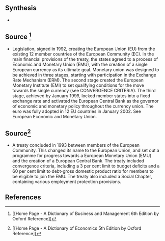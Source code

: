 ## Synthesis
- 
## Source [^1]
- Legislation, signed in 1992, creating the European Union (EU) from the existing 12 member countries of the European Community (EC). In the main financial provisions of the treaty, the states agreed to a process of Economic and Monetary Union (EMU), with the creation of a single European currency as its ultimate goal. Monetary union was designed to be achieved in three stages, starting with participation in the Exchange Rate Mechanism (ERM). The second stage created the European Monetary Institute (EMI) to set qualifying conditions for the move towards the single currency (see CONVERGENCE CRITERIA). The third stage, achieved by January 1999, locked member states into a fixed exchange rate and activated the European Central Bank as the governor of economic and monetary policy throughout the currency union. The euro was fully adopted in 12 EU countries in January 2002. See European Economic and Monetary Union.
## Source[^2]
- A treaty concluded in 1993 between members of the European Community. This changed its name to the European Union, and set out a programme for progress towards a European Monetary Union (EMU) and the creation of a European Central Bank. The treaty included convergence criteria, including a 3 per cent limit to budget deficits and a 60 per cent limit to debt-gross domestic product ratio for members to be eligible to join the EMU. The treaty also included a Social Chapter, containing various employment protection provisions.
## References

[^1]: [[Home Page - A Dictionary of Business and Management 6th Edition by Oxford Reference]]
[^2]: [[Home Page - A Dictionary of Economics 5th Edition by Oxford Reference]]